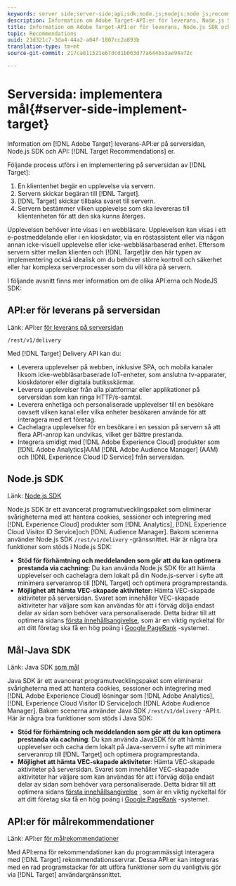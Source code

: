 ```yaml
---
keywords: server side;server-side;api;sdk;node.js;nodejs;node js;recommendations api;api:apis
description: Information om Adobe Target-API:er för leverans, Node.js SDK och Target Recommendations.
title: Information om Adobe Target-API:er för leverans, Node.js SDK och Target Recommendations.
topic: Recommendations
uuid: 21d321c7-3da4-44a2-a04f-1807cc2a893b
translation-type: tm+mt
source-git-commit: 217ca811521e67dcd1b063d77a644ba3ae94a72c

---
```



# Serversida: implementera mål{#server-side-implement-target}

Information om [!DNL Adobe Target] leverans-API:er på serversidan, Node.js SDK och API: [!DNL Target Recommendations] er.

Följande process utförs i en implementering på serversidan av [!DNL Target]:

1. En klientenhet begär en upplevelse via servern.
1. Servern skickar begäran till [!DNL Target].
1. [!DNL Target] skickar tillbaka svaret till servern.
1. Servern bestämmer vilken upplevelse som ska levereras till klientenheten för att den ska kunna återges.

Upplevelsen behöver inte visas i en webbläsare. Upplevelsen kan visas i ett e-postmeddelande eller i en kioskdator, via en röstassistent eller via någon annan icke-visuell upplevelse eller icke-webbläsarbaserad enhet. Eftersom servern sitter mellan klienten och [!DNL Target]är den här typen av implementering också idealisk om du behöver större kontroll och säkerhet eller har komplexa serverprocesser som du vill köra på servern.

I följande avsnitt finns mer information om de olika API:erna och NodeJS SDK:

## API:er för leverans på serversidan

Länk: API:er [för leverans på serversidan](https://developers.adobetarget.com/api/delivery-api/)

`/rest/v1/delivery`

Med [!DNL Target] Delivery API kan du:

* Leverera upplevelser på webben, inklusive SPA, och mobila kanaler liksom icke-webbläsarbaserade IoT-enheter, som anslutna tv-apparater, kioskdatorer eller digitala butiksskärmar.
* Leverera upplevelser från alla plattformar eller applikationer på serversidan som kan ringa HTTP/s-samtal.
* Leverera enhetliga och personaliserade upplevelser till en besökare oavsett vilken kanal eller vilka enheter besökaren använde för att interagera med ert företag.
* Cachelagra upplevelser för en besökare i en session på servern så att flera API-anrop kan undvikas, vilket ger bättre prestanda.
* Integrera smidigt med [!DNL Adobe Experience Cloud] produkter som [!DNL Adobe Analytics]AAM [!DNL Adobe Audience Manager] (AAM) och [!DNL Experience Cloud ID Service] från serversidan.

## Node.js SDK

Länk: [Node.js SDK](https://github.com/adobe/target-nodejs-sdk)

Node.js SDK är ett avancerat programutvecklingspaket som eliminerar svårigheterna med att hantera cookies, sessioner och integrering med [!DNL Experience Cloud] produkter som [!DNL Analytics], [!DNL Experience Cloud Visitor ID Service]och [!DNL Audience Manager]. Bakom scenerna använder Node.js SDK `/rest/v1/delivery` -gränssnittet. Här är några bra funktioner som stöds i Node.js SDK:

* **Stöd för förhämtning och meddelanden som gör att du kan optimera prestanda via cachning:** Du kan använda Node.js SDK för att hämta upplevelser och cachelagra dem lokalt på din Node.js-server i syfte att minimera serveranrop till [!DNL Target] och optimera programprestanda.
* **Möjlighet att hämta VEC-skapade aktiviteter:** Hämta VEC-skapade aktiviteter på serversidan. Svaret som innehåller VEC-skapade aktiviteter har väljare som kan användas för att i förväg dölja endast delar av sidan som behöver vara personaliserade. Detta bidrar till att optimera sidans [första innehållsangivelse](https://developers.google.com/web/fundamentals/performance/user-centric-performance-metrics.html), som är en viktig nyckeltal för att ditt företag ska få en hög poäng i [Google PageRank](https://en.wikipedia.org/wiki/PageRank) -systemet.

## Mål-Java SDK

Länk: Java SDK [som mål](https://github.com/adobe/target-java-sdk)

Java SDK är ett avancerat programutvecklingspaket som eliminerar svårigheterna med att hantera cookies, sessioner och integrering med [!DNL Adobe Experience Cloud] lösningar som [!DNL Adobe Analytics], [!DNL Experience Cloud Visitor ID Service]och [!DNL Adobe Audience Manager]. Bakom scenerna använder Java SDK `/rest/v1/delivery` -API:t. Här är några bra funktioner som stöds i Java SDK:

* **Stöd för förhämtning och meddelanden som gör att du kan optimera prestanda via cachning**: Du kan använda JavaSDK för att hämta upplevelser och cacha dem lokalt på Java-servern i syfte att minimera serveranrop till [!DNL Target] och optimera programprestanda.
* **Möjlighet att hämta VEC-skapade aktiviteter**: Hämta VEC-skapade aktiviteter på serversidan. Svaret som innehåller VEC-skapade aktiviteter har väljare som kan användas för att i förväg dölja endast delar av sidan som behöver vara personaliserade. Detta bidrar till att optimera sidans [första innehållsangivelse](https://developers.google.com/web/fundamentals/performance/user-centric-performance-metrics.html) , som är en viktig nyckeltal för att ditt företag ska få en hög poäng i [Google PageRank](https://en.wikipedia.org/wiki/PageRank) -systemet.

## API:er för målrekommendationer

Länk: API:er [för målrekommendationer](https://developers.adobetarget.com/api/recommendations)

Med API:erna för rekommendationer kan du programmässigt interagera med [!DNL Target] rekommendationsservrar. Dessa API:er kan integreras med en rad programstackar för att utföra funktioner som du vanligtvis gör via [!DNL Target] användargränssnittet.
